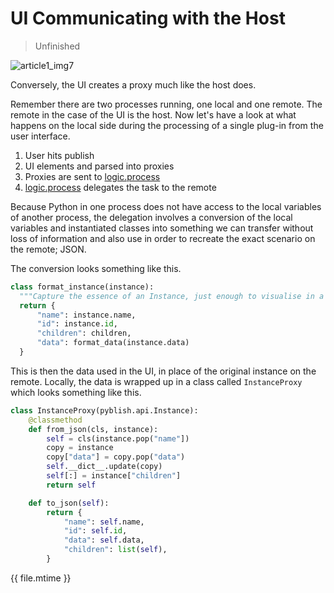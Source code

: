 # UI Communicating with the Host

> Unfinished

![article1_img7](https://cloud.githubusercontent.com/assets/2152766/11360996/972efe54-9281-11e5-90c7-3f4455a2d8b8.png)

Conversely, the UI creates a proxy much like the host does.

Remember there are two processes running, one local and one remote. The remote in the case of the UI is the host. Now let's have a look at what happens on the local side during the processing of a single plug-in from the user interface.

1. User hits publish
2. UI elements and parsed into proxies
3. Proxies are sent to [logic.process][]
4. [logic.process][] delegates the task to the remote

Because Python in one process does not have access to the local variables of another process, the delegation involves a conversion of the local variables and instantiated classes into something we can transfer without loss of information and also use in order to recreate the exact scenario on the remote; JSON.

The conversion looks something like this.

```python
class format_instance(instance):
  """Capture the essence of an Instance, just enough to visualise in a UI"""
  return {
      "name": instance.name,
      "id": instance.id,
      "children": children,
      "data": format_data(instance.data)
  }
```

This is then the data used in the UI, in place of the original instance on the remote. Locally, the data is wrapped up in a class called `InstanceProxy` which looks something like this.

```python
class InstanceProxy(pyblish.api.Instance):
    @classmethod
    def from_json(cls, instance):
        self = cls(instance.pop("name"])
        copy = instance
        copy["data"] = copy.pop("data")
        self.__dict__.update(copy)
        self[:] = instance["children"]
        return self

    def to_json(self):
        return {
            "name": self.name,
            "id": self.id,
            "data": self.data,
            "children": list(self),
        }
```

<div class="modified-date">{{ file.mtime }}</div>

[logic.process]: https://github.com/pyblish/pyblish/blob/master/pyblish/logic.py
[plugin.process]: https://github.com/pyblish/pyblish/blob/master/pyblish/plugin.py